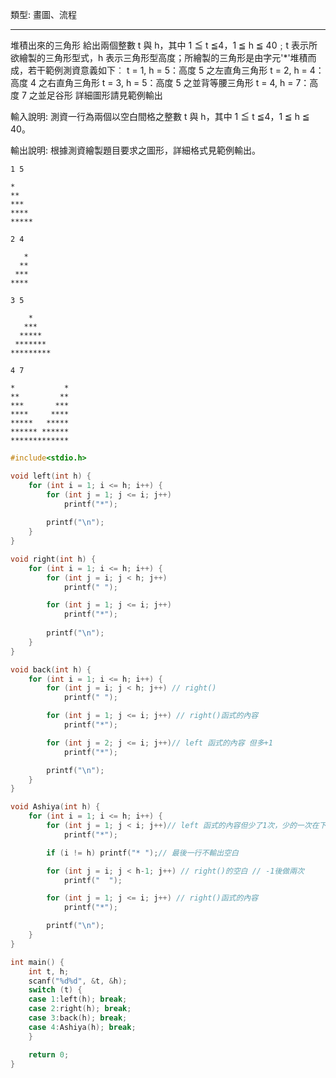 類型: 畫圖、流程

---
堆積出來的三角形
給出兩個整數 t 與 h，其中 1 ≦ t ≦4，1 ≦ h ≦ 40﹔t 表示所欲繪製的三角形型式，h 表示三角形型高度；所繪製的三角形是由字元'\*'堆積而成，若干範例測資意義如下︰
t = 1, h = 5：高度 5 之左直角三角形
t = 2, h = 4：高度 4 之右直角三角形
t = 3, h = 5：高度 5 之並背等腰三角形
t = 4, h = 7：高度 7 之並足谷形
詳細圖形請見範例輸出

輸入說明:
測資一行為兩個以空白間格之整數 t 與 h，其中 1 ≦ t ≦4，1 ≦ h ≦ 40。

輸出說明:
根據測資繪製題目要求之圖形，詳細格式見範例輸出。

```stdin title:"範例輸出(一)"
1 5
```
```result
*
**
***
****
*****
```

```stdin title:"範例輸出(二)"
2 4
```
```result
   *
  **
 ***
****
```

```stdin title:"範例輸出(三)"
3 5
```
```result
    *
   ***
  *****
 *******
*********
```

```stdin title:"範例輸出(四)"
4 7
```
```result
*           *
**         **
***       ***
****     ****
*****   *****
****** ******
*************
```


```cpp linenos title:"解答"
#include<stdio.h>

void left(int h) {
	for (int i = 1; i <= h; i++) {
		for (int j = 1; j <= i; j++) 
			printf("*");
		
		printf("\n");
	}
}

void right(int h) {
	for (int i = 1; i <= h; i++) {
		for (int j = i; j < h; j++) 
			printf(" ");

		for (int j = 1; j <= i; j++) 
			printf("*");
		
		printf("\n");
	}
}

void back(int h) {
	for (int i = 1; i <= h; i++) {
		for (int j = i; j < h; j++) // right()
			printf(" ");

		for (int j = 1; j <= i; j++) // right()函式的內容
			printf("*");

		for (int j = 2; j <= i; j++)// left 函式的內容 但多+1
			printf("*");

		printf("\n");
	}
}

void Ashiya(int h) {
	for (int i = 1; i <= h; i++) {
		for (int j = 1; j < i; j++)// left 函式的內容但少了1次，少的一次在下一行補
			printf("*");

		if (i != h) printf("* ");// 最後一行不輸出空白

		for (int j = i; j < h-1; j++) // right()的空白 // -1後做兩次
			printf("  ");

		for (int j = 1; j <= i; j++) // right()函式的內容
			printf("*");

		printf("\n");
	}
}

int main() {
	int t, h;
	scanf("%d%d", &t, &h);
	switch (t) {
	case 1:left(h); break;
	case 2:right(h); break;
	case 3:back(h); break;
	case 4:Ashiya(h); break;
	}

	return 0;
}
```
